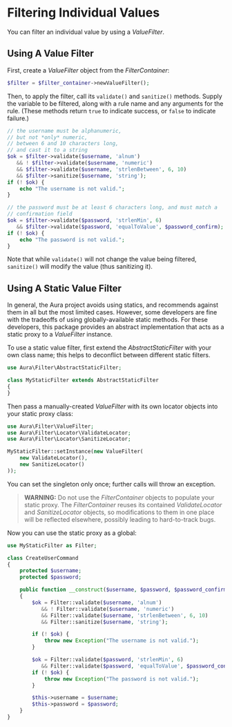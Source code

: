 # Filtering Individual Values

You can filter an individual value by using a _ValueFilter_.

## Using A Value Filter

First, create a _ValueFilter_ object from the _FilterContainer_:

```php
$filter = $filter_container->newValueFilter();
```

Then, to apply the filter, call its `validate()` and `sanitize()` methods. Supply the variable to be filtered, along with a rule name and any arguments for the rule. (These methods return `true` to indicate success, or `false` to indicate failure.)

```php
// the username must be alphanumeric,
// but not *only* numeric,
// between 6 and 10 characters long,
// and cast it to a string
$ok = $filter->validate($username, 'alnum')
   && ! $filter->validate($username, 'numeric')
   && $filter->validate($username, 'strlenBetween', 6, 10)
   && $filter->sanitize($username, 'string');
if (! $ok) {
    echo "The username is not valid.";
}

// the password must be at least 6 characters long, and must match a
// confirmation field
$ok = $filter->validate($password, 'strlenMin', 6)
   && $filter->validate($password, 'equalToValue', $password_confirm);
if (! $ok) {
    echo "The password is not valid.";
}
```

Note that while `validate()` will not change the value being filtered, `sanitize()` will modify the value (thus sanitizing it).

## Using A Static Value Filter

In general, the Aura project avoids using statics, and recommends against them in all but the most limited cases.  However, some developers are fine with the tradeoffs of using globally-available static methods. For these developers, this package provides an abstract implementation that acts as a static proxy to a _ValueFilter_ instance.

To use a static value filter, first extend the _AbstractStaticFilter_ with your own class name; this helps to deconflict between different static filters.

```php
use Aura\Filter\AbstractStaticFilter;

class MyStaticFilter extends AbstractStaticFilter
{
}
```

Then pass a manually-created _ValueFilter_ with its own locator objects into your static proxy class:

```php
use Aura\Filter\ValueFilter;
use Aura\Filter\Locator\ValidateLocator;
use Aura\Filter\Locator\SanitizeLocator;

MyStaticFilter::setInstance(new ValueFilter(
    new ValidateLocator(),
    new SanitizeLocator()
));
```

You can set the singleton only once; further calls will throw an exception.

> **WARNING:** Do not use the _FilterContainer_ objects to populate your static proxy. The _FilterContainer_ reuses its contained _ValidateLocator_ and _SanitizeLocator_ objects, so modifications to them in one place will be reflected elsewhere, possibly leading to hard-to-track bugs.

Now you can use the static proxy as a global:

```php
use MyStaticFilter as Filter;

class CreateUserCommand
{
    protected $username;
    protected $password;

    public function __construct($username, $password, $password_confirm)
    {
        $ok = Filter::validate($username, 'alnum')
           && ! Filter::validate($username, 'numeric')
           && Filter::validate($username, 'strlenBetween', 6, 10)
           && Filter::sanitize($username, 'string');

        if (! $ok) {
            throw new Exception("The username is not valid.");
        }

        $ok = Filter::validate($password, 'strlenMin', 6)
           && Filter::validate($password, 'equalToValue', $password_confirm);
        if (! $ok) {
            throw new Exception("The password is not valid.");
        }

        $this->username = $username;
        $this->password = $password;
    }
}
```
